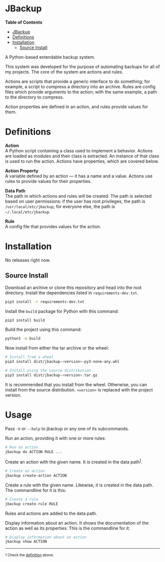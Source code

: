 # JBackup

<!-- markdown-toc start - Don't edit this section. Run M-x markdown-toc-refresh-toc -->
**Table of Contents**

- [JBackup](#jbackup)
- [Definitions](#definitions)
- [Installation](#installation)
    - [Source Install](#source-install)

<!-- markdown-toc end -->

A Python-based extendable backup system.

This system was developed for the purpose of automating backups
for all of my projects. The core of the system are actions and
rules.

Actions are scripts that provide a generic interface to do something;
for example, a script to compress a directory into an archive. Rules
are config files which provide arguments to the action; with the
same example, a path to the directory to compress.

Action properties are defined in an action, and rules provide
values for them.

# Definitions

**Action**  
A Python script containing a class used to implement a behavior.
Actions are loaded as modules and their class is extracted. An
instance of that class is used to run the action. Actions have
properties, which are covered below.

**Action Property**  
A variable defined by an action &mdash; it has a name and a value.
Actions use rules to provide values for their properties.

<a id="def-data-path"></a>
**Data Path**  
The path in which actions and rules will be created. The path is
selected based on user permissions: if the user has root privileges,
the path is `/usr/local/etc/jbackup`; for everyone else, the path
is `~/.local/etc/jbackup`.

**Rule**  
A config file that provides values for the action.

# Installation

No releases right now.

## Source Install

Download an archive or clone this repository and head into the
root directory. Install the dependencies listed in
`requirements-dev.txt`.

``` sh
pip3 install -r requirements-dev.txt
```

Install the `build` package for Python with this command:

``` sh
pip3 install build
```

Build the project using this command:

``` sh
python3 -m build
```

Now install from either the tar archive or the wheel:

``` sh
# Install from a wheel
pip3 install dist/jbackup-<version>-py3-none-any.whl

# Install using the source distribution
pip3 install dist/jbackup-<version>.tar.gz
```

It is recommended that you install from the wheel. Otherwise,
you can install from the source distribution. `<version>` is
replaced with the project version.

# Usage

Pass `-h` or `--help` to jbackup or any one of its subcommands.

Run an action, providing it with one or more rules:

```sh
# Run an action
jbackup do ACTION RULE ...
```

Create an action with the given name. It is created in the data
path<sup>[1](#fnt-1)</sup>.

```sh
# Create an action
jbackup create-action ACTION
```

Create a rule with the given name. Likewise, it is created in the
data path. The commandline for it is this:


```sh
# Create a rule
jbackup create-rule RULE
```

Rules and actions are added to the data path.

Display information about an action. It shows the documentation of
the action as well as its properties. This is the commandline for it:

```sh
# Display information about an action
jbackup show ACTION
```

--------------------

<small id="fnt-1">1 Check the [definition](#def-data-path) above.</small>
